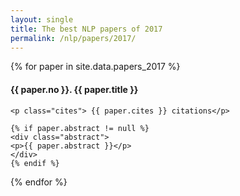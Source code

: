 ```yaml
---
layout: single
title: The best NLP papers of 2017
permalink: /nlp/papers/2017/
---
```


<div>
{% for paper in site.data.papers_2017 %}
    <h4>{{ paper.no }}. <a href="{{ paper.url }}" style="text-decoration:none">{{ paper.title }}</a></h4>

    <p class="cites"> {{ paper.cites }} citations</p>

    {% if paper.abstract != null %}
    <div class="abstract">
    <p>{{ paper.abstract }}</p>
    </div>
    {% endif %}
{% endfor %}
</div>

